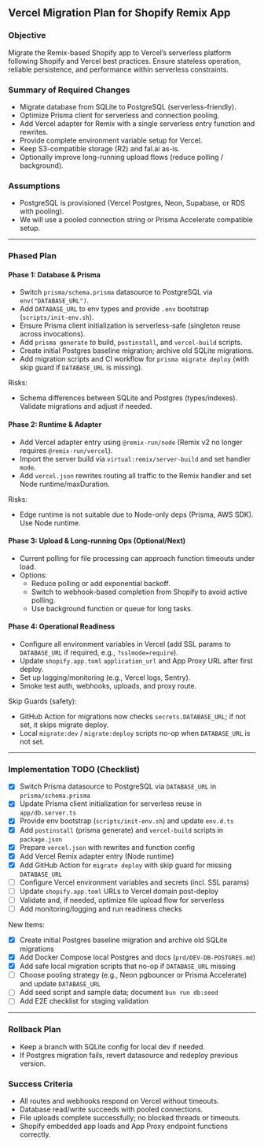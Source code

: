 ## Vercel Migration Plan for Shopify Remix App

### Objective

Migrate the Remix-based Shopify app to Vercel’s serverless platform following Shopify and Vercel best practices. Ensure stateless operation, reliable persistence, and performance within serverless constraints.

### Summary of Required Changes

- Migrate database from SQLite to PostgreSQL (serverless-friendly).
- Optimize Prisma client for serverless and connection pooling.
- Add Vercel adapter for Remix with a single serverless entry function and rewrites.
- Provide complete environment variable setup for Vercel.
- Keep S3-compatible storage (R2) and fal.ai as-is.
- Optionally improve long-running upload flows (reduce polling / background).

### Assumptions

- PostgreSQL is provisioned (Vercel Postgres, Neon, Supabase, or RDS with pooling).
- We will use a pooled connection string or Prisma Accelerate compatible setup.

---

### Phased Plan

#### Phase 1: Database & Prisma

- Switch `prisma/schema.prisma` datasource to PostgreSQL via `env("DATABASE_URL")`.
- Add `DATABASE_URL` to env types and provide `.env` bootstrap (`scripts/init-env.sh`).
- Ensure Prisma client initialization is serverless-safe (singleton reuse across invocations).
- Add `prisma generate` to build, `postinstall`, and `vercel-build` scripts.
- Create initial Postgres baseline migration; archive old SQLite migrations.
- Add migration scripts and CI workflow for `prisma migrate deploy` (with skip guard if `DATABASE_URL` is missing).

Risks:

- Schema differences between SQLite and Postgres (types/indexes). Validate migrations and adjust if needed.

#### Phase 2: Runtime & Adapter

- Add Vercel adapter entry using `@remix-run/node` (Remix v2 no longer requires `@remix-run/vercel`).
- Import the server build via `virtual:remix/server-build` and set handler `mode`.
- Add `vercel.json` rewrites routing all traffic to the Remix handler and set Node runtime/maxDuration.

Risks:

- Edge runtime is not suitable due to Node-only deps (Prisma, AWS SDK). Use Node runtime.

#### Phase 3: Upload & Long-running Ops (Optional/Next)

- Current polling for file processing can approach function timeouts under load.
- Options:
    - Reduce polling or add exponential backoff.
    - Switch to webhook-based completion from Shopify to avoid active polling.
    - Use background function or queue for long tasks.

#### Phase 4: Operational Readiness

- Configure all environment variables in Vercel (add SSL params to `DATABASE_URL` if required, e.g., `?sslmode=require`).
- Update `shopify.app.toml` `application_url` and App Proxy URL after first deploy.
- Set up logging/monitoring (e.g., Vercel logs, Sentry).
- Smoke test auth, webhooks, uploads, and proxy route.

Skip Guards (safety):

- GitHub Action for migrations now checks `secrets.DATABASE_URL`; if not set, it skips migrate deploy.
- Local `migrate:dev` / `migrate:deploy` scripts no-op when `DATABASE_URL` is not set.

---

### Implementation TODO (Checklist)

- [x] Switch Prisma datasource to PostgreSQL via `DATABASE_URL` in `prisma/schema.prisma`
- [x] Update Prisma client initialization for serverless reuse in `app/db.server.ts`
- [x] Provide env bootstrap (`scripts/init-env.sh`) and update `env.d.ts`
- [x] Add `postinstall` (prisma generate) and `vercel-build` scripts in `package.json`
- [x] Prepare `vercel.json` with rewrites and function config
- [x] Add Vercel Remix adapter entry (Node runtime)
- [x] Add GitHub Action for `migrate deploy` with skip guard for missing `DATABASE_URL`
- [ ] Configure Vercel environment variables and secrets (incl. SSL params)
- [ ] Update `shopify.app.toml` URLs to Vercel domain post-deploy
- [ ] Validate and, if needed, optimize file upload flow for serverless
- [ ] Add monitoring/logging and run readiness checks

New Items:

- [x] Create initial Postgres baseline migration and archive old SQLite migrations
- [x] Add Docker Compose local Postgres and docs (`prd/DEV-DB-POSTGRES.md`)
- [x] Add safe local migration scripts that no-op if `DATABASE_URL` missing
- [ ] Choose pooling strategy (e.g., Neon pgbouncer or Prisma Accelerate) and update `DATABASE_URL`
- [ ] Add seed script and sample data; document `bun run db:seed`
- [ ] Add E2E checklist for staging validation

---

### Rollback Plan

- Keep a branch with SQLite config for local dev if needed.
- If Postgres migration fails, revert datasource and redeploy previous version.

### Success Criteria

- All routes and webhooks respond on Vercel without timeouts.
- Database read/write succeeds with pooled connections.
- File uploads complete successfully; no blocked threads or timeouts.
- Shopify embedded app loads and App Proxy endpoint functions correctly.
